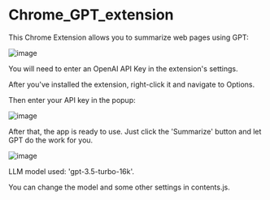 # Chrome_GPT_extension
This Chrome Extension allows you to summarize web pages using GPT:


![image](https://github.com/thinkingkoala/Chrome_GPT_extension/assets/139218006/1767f247-c2e3-45b9-87fc-326c793280af)




You will need to enter an OpenAI API Key in the extension's settings.

After you've installed the extension, right-click it and navigate to Options. 

Then enter your API key in the popup:

![image](https://github.com/thinkingkoala/Chrome_GPT_extension/assets/139218006/72e38c07-3ee3-41b2-8d41-39291d2c0d11)



After that, the app is ready to use. Just click the 'Summarize' button and let GPT do the work for you.

![image](https://github.com/thinkingkoala/Chrome_GPT_extension/assets/139218006/1d87ff7b-fb51-4775-9f77-a435826aff83)


LLM model used: 'gpt-3.5-turbo-16k'.

You can change the model and some other settings in contents.js.
